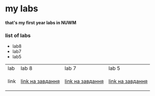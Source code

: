 # my labs
#### that's my first year labs in NUWM
### list of labs
* lab8
* lab7 
* lab5
<table>
    <tr>
        <td>lab</td>
        <td>lab 8</td>
        <td>lab 7</td>
        <td>lab 5</td>
    </tr>
    <tr>
        <td>link</td>
        <td><p><a href="http://example.net/">link на завдання</a></p></td>
        <td><p><a href="http://example.net/">link на завдання</a></p></td>
        <td><p><a href="http://example.net/">link на завдання</a></p></td>
    </tr>
</table>
